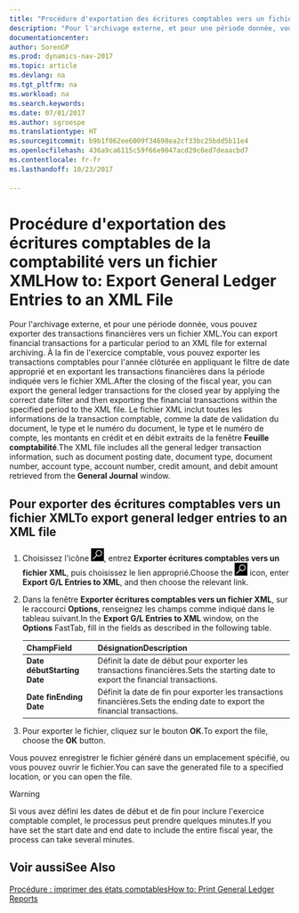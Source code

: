 ```yaml
---
title: "Procédure d'exportation des écritures comptables vers un fichier XML"
description: "Pour l'archivage externe, et pour une période donnée, vous pouvez exporter des transactions financières vers un fichier XML."
documentationcenter: 
author: SorenGP
ms.prod: dynamics-nav-2017
ms.topic: article
ms.devlang: na
ms.tgt_pltfrm: na
ms.workload: na
ms.search.keywords: 
ms.date: 07/01/2017
ms.author: sgroespe
ms.translationtype: HT
ms.sourcegitcommit: b9b1f062ee6009f34698ea2cf33bc25bdd5b11e4
ms.openlocfilehash: 436a9ca6115c59f66e9047acd29c6ed7deaacbd7
ms.contentlocale: fr-fr
ms.lasthandoff: 10/23/2017

---
```

# <a name="how-to-export-general-ledger-entries-to-an-xml-file"></a><span data-ttu-id="ad3f9-103">Procédure d'exportation des écritures comptables de la comptabilité vers un fichier XML</span><span class="sxs-lookup"><span data-stu-id="ad3f9-103">How to: Export General Ledger Entries to an XML File</span></span>
<span data-ttu-id="ad3f9-104">Pour l'archivage externe, et pour une période donnée, vous pouvez exporter des transactions financières vers un fichier XML.</span><span class="sxs-lookup"><span data-stu-id="ad3f9-104">You can export financial transactions for a particular period to an XML file for external archiving.</span></span> <span data-ttu-id="ad3f9-105">À la fin de l'exercice comptable, vous pouvez exporter les transactions comptables pour l'année clôturée en appliquant le filtre de date approprié et en exportant les transactions financières dans la période indiquée vers le fichier XML.</span><span class="sxs-lookup"><span data-stu-id="ad3f9-105">After the closing of the fiscal year, you can export the general ledger transactions for the closed year by applying the correct date filter and then exporting the financial transactions within the specified period to the XML file.</span></span> <span data-ttu-id="ad3f9-106">Le fichier XML inclut toutes les informations de la transaction comptable, comme la date de validation du document, le type et le numéro du document, le type et le numéro de compte, les montants en crédit et en débit extraits de la fenêtre **Feuille comptabilité**.</span><span class="sxs-lookup"><span data-stu-id="ad3f9-106">The XML file includes all the general ledger transaction information, such as document posting date, document type, document number, account type, account number, credit amount, and debit amount retrieved from the **General Journal** window.</span></span>  

## <a name="to-export-general-ledger-entries-to-an-xml-file"></a><span data-ttu-id="ad3f9-107">Pour exporter des écritures comptables vers un fichier XML</span><span class="sxs-lookup"><span data-stu-id="ad3f9-107">To export general ledger entries to an XML file</span></span>  

1.  <span data-ttu-id="ad3f9-108">Choisissez l'icône ![Page ou état pour la recherche](../../media/ui-search/search_small.png "Page ou état pour la recherche"), entrez **Exporter écritures comptables vers un fichier XML**, puis choisissez le lien approprié.</span><span class="sxs-lookup"><span data-stu-id="ad3f9-108">Choose the ![Search for Page or Report](../../media/ui-search/search_small.png "Search for Page or Report icon") icon, enter **Export G/L Entries to XML**, and then choose the relevant link.</span></span>  
2.  <span data-ttu-id="ad3f9-109">Dans la fenêtre **Exporter écritures comptables vers un fichier XML**, sur le raccourci **Options**, renseignez les champs comme indiqué dans le tableau suivant.</span><span class="sxs-lookup"><span data-stu-id="ad3f9-109">In the **Export G/L Entries to XML** window, on the **Options** FastTab, fill in the fields as described in the following table.</span></span>  

    |<span data-ttu-id="ad3f9-110">Champ</span><span class="sxs-lookup"><span data-stu-id="ad3f9-110">Field</span></span>|<span data-ttu-id="ad3f9-111">Désignation</span><span class="sxs-lookup"><span data-stu-id="ad3f9-111">Description</span></span>|  
    |---------------------------------|---------------------------------------|  
    |<span data-ttu-id="ad3f9-112">**Date début**</span><span class="sxs-lookup"><span data-stu-id="ad3f9-112">**Starting Date**</span></span>|<span data-ttu-id="ad3f9-113">Définit la date de début pour exporter les transactions financières.</span><span class="sxs-lookup"><span data-stu-id="ad3f9-113">Sets the starting date to export the financial transactions.</span></span>|  
    |<span data-ttu-id="ad3f9-114">**Date fin**</span><span class="sxs-lookup"><span data-stu-id="ad3f9-114">**Ending Date**</span></span>|<span data-ttu-id="ad3f9-115">Définit la date de fin pour exporter les transactions financières.</span><span class="sxs-lookup"><span data-stu-id="ad3f9-115">Sets the ending date to export the financial transactions.</span></span>|  

3.  <span data-ttu-id="ad3f9-116">Pour exporter le fichier, cliquez sur le bouton **OK**.</span><span class="sxs-lookup"><span data-stu-id="ad3f9-116">To export the file, choose the **OK** button.</span></span>  

<span data-ttu-id="ad3f9-117">Vous pouvez enregistrer le fichier généré dans un emplacement spécifié, ou vous pouvez ouvrir le fichier.</span><span class="sxs-lookup"><span data-stu-id="ad3f9-117">You can save the generated file to a specified location, or you can open the file.</span></span>  

> [!WARNING]  
>  <span data-ttu-id="ad3f9-118">Si vous avez défini les dates de début et de fin pour inclure l'exercice comptable complet, le processus peut prendre quelques minutes.</span><span class="sxs-lookup"><span data-stu-id="ad3f9-118">If you have set the start date and end date to include the entire fiscal year, the process can take several minutes.</span></span>  

## <a name="see-also"></a><span data-ttu-id="ad3f9-119">Voir aussi</span><span class="sxs-lookup"><span data-stu-id="ad3f9-119">See Also</span></span>  
[<span data-ttu-id="ad3f9-120">Procédure : imprimer des états comptables</span><span class="sxs-lookup"><span data-stu-id="ad3f9-120">How to: Print General Ledger Reports</span></span>](how-to-print-general-ledger-reports.md)

